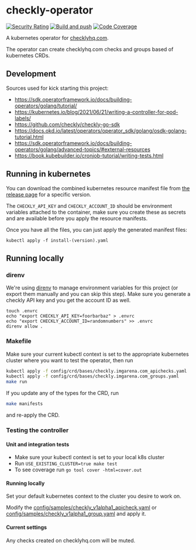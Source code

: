 # checkly-operator

[![Security Rating](https://sonarcloud.io/api/project_badges/measure?project=IMGARENA_checkly-operator&metric=security_rating)](https://sonarcloud.io/summary/new_code?id=IMGARENA_checkly-operator) [![Build and push](https://github.com/IMGARENA/checkly-operator/actions/workflows/main-merge.yaml/badge.svg)](https://github.com/IMGARENA/checkly-operator/actions/workflows/main-merge.yaml) [![Code Coverage](https://sonarcloud.io/api/project_badges/measure?project=IMGARENA_checkly-operator&metric=coverage)](https://sonarcloud.io/summary/new_code?id=IMGARENA_checkly-operator)

A kubernetes operator for [checklyhq.com](https://checklyhq.com).

The operator can create checklyhq.com checks and groups based of kubernetes CRDs.

## Development

Sources used for kick starting this project:
* https://sdk.operatorframework.io/docs/building-operators/golang/tutorial/
* https://kubernetes.io/blog/2021/06/21/writing-a-controller-for-pod-labels/
* https://github.com/checkly/checkly-go-sdk
* https://docs.okd.io/latest/operators/operator_sdk/golang/osdk-golang-tutorial.html
* https://sdk.operatorframework.io/docs/building-operators/golang/advanced-topics/#external-resources
* https://book.kubebuilder.io/cronjob-tutorial/writing-tests.html

## Running in kubernetes

You can download the combined kubernetes resource manifest file from [the release page](https://github.com/IMGARENA/checkly-operator/releases) for a specific version.

The `CHECKLY_API_KEY` and `CHECKLY_ACCOUNT_ID` should be environment variables attached to the container, make sure you create these as secrets and are available before you apply the resource manifests.

Once you have all the files, you can just apply the generated manifest files:
```
kubectl apply -f install-(version).yaml
```

## Running locally

### direnv

We're using [direnv](https://direnv.net/) to manage environment variables for this project (or export them manually and you can skip this step). Make sure you generate a checkly API key and you get the account ID as well.

```
touch .envrc
echo "export CHECKLY_API_KEY=foorbarbaz" > .envrc
echo "export CHECKLY_ACCOUNT_ID=randomnumbers" >> .envrc
direnv allow .
```

### Makefile

Make sure your current kubectl context is set to the appropriate kubernetes cluster where you want to test the operator, then run

```bash
kubectl apply -f config/crd/bases/checkly.imgarena.com_apichecks.yaml
kubectl apply -f config/crd/bases/checkly.imgarena.com_groups.yaml
make run
```

If you update any of the types for the CRD, run
```bash
make manifests
```
and re-apply the CRD.

### Testing the controller

#### Unit and integration tests
* Make sure your kubectl context is set to your local k8s cluster
* Run `USE_EXISTING_CLUSTER=true make test`
* To see coverage run `go tool cover -html=cover.out`

#### Running locally
Set your default kubernetes context to the cluster you desire to work on.

Modify the [config/samples/checkly_v1alpha1_apicheck.yaml](config/samples/checkly_v1alpha1_apicheck.yaml) or [config/samples/checkly_v1alpha1_group.yaml](config/samples/checkly_v1alpha1_group.yaml) and apply it.

#### Current settings

Any checks created on checklyhq.com will be muted.

